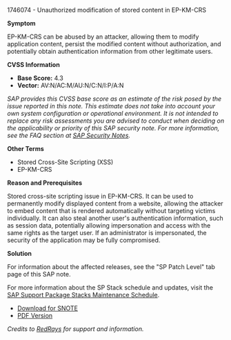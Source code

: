 1746074 - Unauthorized modification of stored content in EP-KM-CRS

**Symptom**

EP-KM-CRS can be abused by an attacker, allowing them to modify application content, persist the modified content without authorization, and potentially obtain authentication information from other legitimate users.

**CVSS Information**

- **Base Score:** 4.3
- **Vector:** AV:N/AC:M/AU:N/C:N/I:P/A:N

*SAP provides this CVSS base score as an estimate of the risk posed by the issue reported in this note. This estimate does not take into account your own system configuration or operational environment. It is not intended to replace any risk assessments you are advised to conduct when deciding on the applicability or priority of this SAP security note. For more information, see the FAQ section at [SAP Security Notes](https://service.sap.com/securitynotes/).*

**Other Terms**

- Stored Cross-Site Scripting (XSS)
- EP-KM-CRS

**Reason and Prerequisites**

Stored cross-site scripting issue in EP-KM-CRS. It can be used to permanently modify displayed content from a website, allowing the attacker to embed content that is rendered automatically without targeting victims individually. It can also steal another user's authentication information, such as session data, potentially allowing impersonation and access with the same rights as the target user. If an administrator is impersonated, the security of the application may be fully compromised.

**Solution**

For information about the affected releases, see the "SP Patch Level" tab page of this SAP note.

For more information about the SP Stack schedule and updates, visit the [SAP Support Package Stacks Maintenance Schedule](https://me.sap.com/swdc).

- [Download for SNOTE](https://notesdownloads.sap.com/note/0040000017478132017)
- [PDF Version](https://me.sap.com/sap/support/sfm/notes/print/0001746074?language=en-US&token=8FE559ACDD8E154E1ABD83C8663791D4)

*Credits to [RedRays](https://redrays.io) for support and information.*